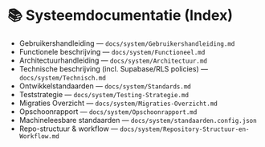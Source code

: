 # 📚 Systeemdocumentatie (Index)

- Gebruikershandleiding — `docs/system/Gebruikershandleiding.md`
- Functionele beschrijving — `docs/system/Functioneel.md`
- Architectuurhandleiding — `docs/system/Architectuur.md`
- Technische beschrijving (incl. Supabase/RLS policies) — `docs/system/Technisch.md`
- Ontwikkelstandaarden — `docs/system/Standards.md`
- Teststrategie — `docs/system/Testing-Strategie.md`
- Migraties Overzicht — `docs/system/Migraties-Overzicht.md`
- Opschoonrapport — `docs/system/Opschoonrapport.md`
- Machineleesbare standaarden — `docs/system/standaarden.config.json`
- Repo-structuur & workflow — `docs/system/Repository-Structuur-en-Workflow.md`